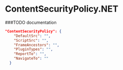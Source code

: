 # ContentSecurityPolicy.NET

###TODO documentation


```json
"ContentSecurityPolicy": {
    "DefaultSrc": "",
    "ScriptSrc": "",
    "FrameAncestors": "",
    "PluginTypes": "",
    "ReportTo": "",
    "NavigateTo": ""
  }
```
